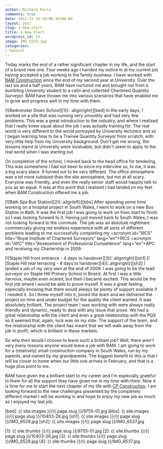```yaml
---
author: Richard Perry
comments: true
date: 2011-11-25 18:00:16+00:00
layout: post
slug: a-new-start
title: A New Start
wordpress_id: 33
image: IMG_6529.jpg
categories:
- General
---
```


Today marks the end of a rather significant chapter in my life, and the start of a brand new one. Four weeks ago I handed my notice in at my current job having accepted a job working in the family business. I have worked with [BAM Construction][bam] since the end of my second year at University. Over the last six and a half years, BAM have nurtured me and brought me from a bumbling University student to a calm and collected Chartered Quantity Surveyor. BAM have thrown me into various scenarios that have enabled me to grow and progress well in my time with them.

[![Bedminster Down School][1]{: .alignright}][bed] In the early days, I worked on a site that was running very smoothly and had very few problems. This was a great introduction to the industry, and where I realised that I really knew squat about the job I was actually training for. The real world is very different to the world portrayed by University lecturers and so I began learning how to be a Trainee Quantity Surveyor from scratch, with very little help from my University background. Don't get me wrong, the lessons learnt at University were invaluable, but didn't seem to apply to the real world when I was starting out.

On completion of the school, I moved back to the head office for tendering. This was somewhere I had not been to since my interview so, to me, it was a big scary place. It turned out to be very different. The office atmosphere was a lot more subdued than the site atmosphere, but not at all scary. Everyone was friendly, and even the really senior staff would happily talk to you as an equal. It was at this point that I realised I had landed on my feet when BAM Construction offered me a job.

[![Bath Spa Bus Station][2]{:.alignleft}][bbs] After spending some time working on a hospital project in South Wales, I went to work on a new Bus Station in Bath. It was the first job I was going to work on from start to finish so I was looking forward to it. Having just moved back to South Wales, I was not looking forward to the commute. The job was an absolute nightmare commercially giving me endless experience with all sorts of different problems leading to me successfully completing my <acronym id=​"RICS" title=​"Royal Institute of Chartered Surveyors" lang=​"en">​RICS​</acronym>​ <acronym id=​"APC" title=​"Assessment of Professional Competence" lang=​"en">​APC​</acronym>​and receiving my Chartership in 2009.

[![Staple Hill front entrance - 4 days to handover][3]{:.alignright}][sh1] [![Staple Hill rear terracing - 4 days to handover][4]{:.alignright}][sh2] I landed a job of my very own at the end of 2009. I was going to be the lead surveyor on Staple Hill Primary School in Bristol. At first I was a little nervous, maybe even scared, but then I became excited. This would be the first job where I would be able to prove myself. It was a great feeling, especially knowing that there would always be plenty of support available if I needed it. So I threw myself into it, joined the team and we delivered the project on time and under budget for the quality the client wanted. It was absolutely brilliant. The project team I was working with were always really friendly and dynamic, ready to deal with any issue that arose. We had a great relationship with the client and even a great relationship with the PQS so it seemed that, again, luck was on my side. The support of the team, and the relationship with the client has meant that we will walk away from the job in profit, which is brilliant in these markets.

So why then would I choose to leave such a brilliant job? Well, there aren't very many reasons anyone would leave a job with BAM. I am going to work for a (relatively) small construction company in South Wales, run by my parents, and owned by my grandparents. The biggest benefit to this is that I will be closer to home when our little one arrives in February, and that is a huge plus point to me.

BAM have given me a brilliant start to my career and I'm especially grateful to them for all the support they have given me in my time with them. Now it is time for me to start the next chapter of my life with [CP Construction][cpc]. I am looking forward to the new challenges presented by the completely different market I will be working in and hope to enjoy my new job as much as I enjoyed my last job.

[bam]: http://www.bam.co.uk "BAM Construction"
[cpc]: http://www.cpconstruction.co.uk "CP Construction"
[bed]: {{ site.images }}/{{ page.slug }}/9755-01.jpg
[bbs]: {{ site.images }}/{{ page.slug }}/10403-28.jpg
[sh1]: {{ site.images }}/{{ page.slug }}/IMG_6529.jpg
[sh2]: {{ site.images }}/{{ page.slug }}/IMG_6537.jpg

[1]: {{ site.thumbs }}/{{ page.slug }}/9755-01.jpg
[2]: {{ site.thumbs }}/{{ page.slug }}/10403-28.jpg
[3]: {{ site.thumbs }}/{{ page.slug }}/IMG_6529.jpg
[4]: {{ site.thumbs }}/{{ page.slug }}/IMG_6537.jpg